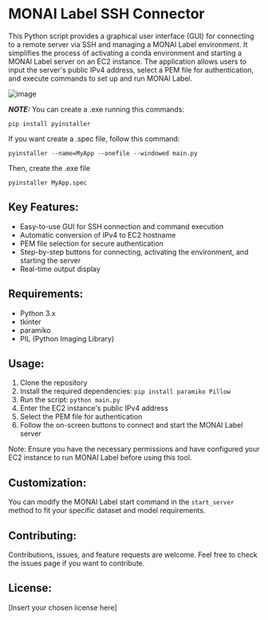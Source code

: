 # MONAI Label SSH Connector

This Python script provides a graphical user interface (GUI) for connecting to a remote server via SSH and managing a MONAI Label environment. It simplifies the process of activating a conda environment and starting a MONAI Label server on an EC2 instance. The application allows users to input the server's public IPv4 address, select a PEM file for authentication, and execute commands to set up and run MONAI Label.

![image](https://github.com/user-attachments/assets/edbd40f3-5b34-463c-ac81-a7b8b59b67d3)

***NOTE:*** You can create a .exe running this commands:

```
pip install pyinstaller
```
If you want create a .spec file, follow this command:
```
pyinstaller --name=MyApp --onefile --windowed main.py

```
Then, create the .exe file
```
pyinstaller MyApp.spec
```
## Key Features:
- Easy-to-use GUI for SSH connection and command execution
- Automatic conversion of IPv4 to EC2 hostname
- PEM file selection for secure authentication
- Step-by-step buttons for connecting, activating the environment, and starting the server
- Real-time output display

## Requirements:
- Python 3.x
- tkinter
- paramiko
- PIL (Python Imaging Library)

## Usage:
1. Clone the repository
2. Install the required dependencies: `pip install paramiko Pillow`
3. Run the script: `python main.py`
4. Enter the EC2 instance's public IPv4 address
5. Select the PEM file for authentication
6. Follow the on-screen buttons to connect and start the MONAI Label server

Note: Ensure you have the necessary permissions and have configured your EC2 instance to run MONAI Label before using this tool.

## Customization:
You can modify the MONAI Label start command in the `start_server` method to fit your specific dataset and model requirements.

## Contributing:
Contributions, issues, and feature requests are welcome. Feel free to check the issues page if you want to contribute.

## License:
[Insert your chosen license here]
